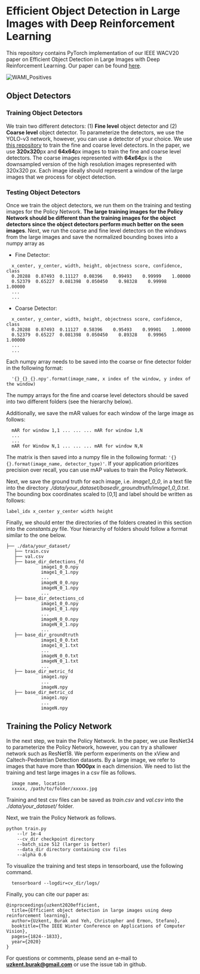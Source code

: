 # Efficient Object Detection in Large Images with Deep Reinforcement Learning

This repository contains PyTorch implementation of our IEEE WACV20 paper on Efficient Object Detection in Large
Images with Deep Reinforcement Learning. Our paper can be found [here](http://openaccess.thecvf.com/content_WACV_2020/papers/Uzkent_Efficient_Object_Detection_in_Large_Images_Using_Deep_Reinforcement_Learning_WACV_2020_paper.pdf).

<img src="./figures/framework.png" alt="WAMI_Positives" style="width: 200p;"/>

## Object Detectors
### Training Object Detectors
We train two different detectors: (1) **Fine level** object detector and (2) **Coarse level** object detector. To parameterize
the detectors, we use the YOLO-v3 network, however, you can use a detector of your choice. We use [this repository](https://github.com/eriklindernoren/PyTorch-YOLOv3) to train the
fine and coarse level detectors. In the paper, we use **320x320**px and **64x64**px images to train the fine and coarse level detectors. The coarse images represented with **64x64**px is the downsampled version of the high resolution images represented with 320x320 px. Each image ideally should represent a window of the large images that we process for object detection.

### Testing Object Detectors
Once we train the object detectors, we run them on the training and testing images for the Policy Network. **The large training images for the Policy Network should be different than the training images for the object detectors since the object detectors perform much better on the seen images**. Next, we run the coarse and fine level detectors on the windows from the large images and save the normalized bounding boxes into a numpy array as

  - Fine Detector:
  ```
    x_center, y_center, width, height, objectness score, confidence, class
    0.20288  0.87493  0.11127  0.08396    0.99493    0.99999    1.00000
    0.52379  0.65227  0.081398  0.050450    0.98328    0.99998    1.00000
    ...
    ...
  ```
  - Coarse Detector:
  ```
    x_center, y_center, width, height, objectness score, confidence, class
    0.20288  0.87493  0.11127  0.58396    0.95493    0.99901    1.00000
    0.52379  0.65227  0.081398  0.050450    0.89328    0.99965    1.00000
    ...
    ...
  ```
Each numpy array needs to be saved into the coarse or fine detector folder in the following format:
```
  '{}_{}_{}.npy'.format(image_name, x index of the window, y index of the window)
```
The numpy arrays for the fine and coarse level detectors should be saved into two different folders (see the hierarchy below).

Additionally, we save the mAR values for each window of the large image as follows:
```
  mAR for window 1,1 ... ... ... mAR for window 1,N
  ...
  ...
  mAR for Window N,1 ... ... ... mAR for window N,N
```
The matrix is then saved into a numpy file in the following format: ``'{}{}.format(image_name, detector_type)'``. If your application prioritizes precision over recall, you can use mAP values to train the Policy Network.

Next, we save the ground truth for each image, i.e. *image1_0_0*, in a text file into the directory *./data/your_dataset/basedir_groundtruth/image1_0_0.txt*. The bounding box coordinates scaled to [0,1] and label should be written as follows:
```
label_idx x_center y_center width height
```

Finally, we should enter the directories of the folders created in this section into the *constants.py* file. Your hierarchy of folders should follow a format similar to the one below.

```
├── ./data/your_dataset/
   ├── train.csv
   ├── val.csv
   ├── base_dir_detections_fd
             image1_0_0.npy
             image1_0_1.npy
             ...
             imageN_0_0.npy
             imageN_0_1.npy
             ...
   ├── base_dir_detections_cd
             image1_0_0.npy
             image1_0_1.npy
             ...
             imageN_0_0.npy
             imageN_0_1.npy
             ...
   ├── base_dir_groundtruth
             image1_0_0.txt
             image1_0_1.txt
             ...
             imageN_0_0.txt
             imageN_0_1.txt
             ...
   ├── base_dir_metric_fd
             image1.npy
             ...
             imageN.npy
   ├── base_dir_metric_cd
             image1.npy
             ...
             imageN.npy
```

## Training the Policy Network
In the next step, we train the Policy Network. In the paper, we use ResNet34 to parameterize the Policy Network, however, you can try a shallower network such as ResNet18. We perform experiments on the xView and Caltech-Pedestrian Detection datasets. By a large image, we refer to images that have more than **1000px** in each dimension. We need to list the training and test large images in a csv file as follows.
```
  image name, location
  xxxxx, /path/to/folder/xxxxx.jpg
```
Training and test csv files can be saved as *train.csv* and *val.csv* into the *./data/your_dataset/* folder.

Next, we train the Policy Network as follows.
```
python train.py
    --lr 1e-4
    --cv_dir checkpoint directory
    --batch_size 512 (larger is better)
    --data_dir directory containing csv files
    --alpha 0.6
```

To visualize the training and test steps in tensorboard, use the following command.
```
  tensorboard --logdir=cv_dir/logs/
```

Finally, you can cite our paper as:
```
@inproceedings{uzkent2020efficient,
  title={Efficient object detection in large images using deep reinforcement learning},
  author={Uzkent, Burak and Yeh, Christopher and Ermon, Stefano},
  booktitle={The IEEE Winter Conference on Applications of Computer Vision},
  pages={1824--1833},
  year={2020}
}
```
For questions or comments, please send an e-mail to **uzkent.burak@gmail.com** or use the issue tab in github.
